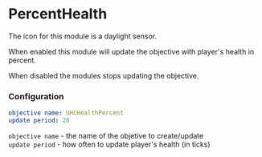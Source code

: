 PercentHealth
=============

The icon for this module is a daylight sensor.

When enabled this module will update the objective with player's health 
in percent.

When disabled the modules stops updating the objective.

### Configuration

```yaml
objective name: UHCHealthPercent
update period: 20
```

`objective name` - the name of the objetive to create/update  
`update period` - how often to update player's health (in ticks)

